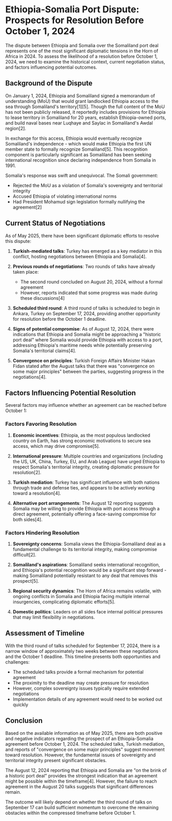 # Ethiopia-Somalia Port Dispute: Prospects for Resolution Before October 1, 2024

The dispute between Ethiopia and Somalia over the Somaliland port deal represents one of the most significant diplomatic tensions in the Horn of Africa in 2024. To assess the likelihood of a resolution before October 1, 2024, we need to examine the historical context, current negotiation status, and factors influencing potential outcomes.

## Background of the Dispute

On January 1, 2024, Ethiopia and Somaliland signed a memorandum of understanding (MoU) that would grant landlocked Ethiopia access to the sea through Somaliland's territory[1][5]. Though the full content of the MoU has not been publicly released, it reportedly includes provisions for Ethiopia to lease territory in Somaliland for 20 years, establish Ethiopia-owned ports, and build naval bases near Luqhaye and Saylac in Somaliland's Awdal region[2].

In exchange for this access, Ethiopia would eventually recognize Somaliland's independence - which would make Ethiopia the first UN member state to formally recognize Somaliland[5]. This recognition component is particularly significant as Somaliland has been seeking international recognition since declaring independence from Somalia in 1991.

Somalia's response was swift and unequivocal. The Somali government:
- Rejected the MoU as a violation of Somalia's sovereignty and territorial integrity
- Accused Ethiopia of violating international norms
- Had President Mohamud sign legislation formally nullifying the agreement[2]

## Current Status of Negotiations

As of May 2025, there have been significant diplomatic efforts to resolve this dispute:

1. **Turkish-mediated talks**: Turkey has emerged as a key mediator in this conflict, hosting negotiations between Ethiopia and Somalia[4].

2. **Previous rounds of negotiations**: Two rounds of talks have already taken place:
   - The second round concluded on August 20, 2024, without a formal agreement
   - However, reports indicated that some progress was made during these discussions[4]

3. **Scheduled third round**: A third round of talks is scheduled to begin in Ankara, Turkey on September 17, 2024, providing another opportunity for resolution before the October 1 deadline.

4. **Signs of potential compromise**: As of August 12, 2024, there were indications that Ethiopia and Somalia might be approaching a "historic port deal" where Somalia would provide Ethiopia with access to a port, addressing Ethiopia's maritime needs while potentially preserving Somalia's territorial claims[4].

5. **Convergence on principles**: Turkish Foreign Affairs Minister Hakan Fidan stated after the August talks that there was "convergence on some major principles" between the parties, suggesting progress in the negotiations[4].

## Factors Influencing Potential Resolution

Several factors may influence whether an agreement can be reached before October 1:

### Factors Favoring Resolution

1. **Economic incentives**: Ethiopia, as the most populous landlocked country on Earth, has strong economic motivations to secure sea access, which may drive compromise[5].

2. **International pressure**: Multiple countries and organizations (including the US, UK, China, Turkey, EU, and Arab League) have urged Ethiopia to respect Somalia's territorial integrity, creating diplomatic pressure for resolution[2].

3. **Turkish mediation**: Turkey has significant influence with both nations through trade and defense ties, and appears to be actively working toward a resolution[4].

4. **Alternative port arrangements**: The August 12 reporting suggests Somalia may be willing to provide Ethiopia with port access through a direct agreement, potentially offering a face-saving compromise for both sides[4].

### Factors Hindering Resolution

1. **Sovereignty concerns**: Somalia views the Ethiopia-Somaliland deal as a fundamental challenge to its territorial integrity, making compromise difficult[2].

2. **Somaliland's aspirations**: Somaliland seeks international recognition, and Ethiopia's potential recognition would be a significant step forward - making Somaliland potentially resistant to any deal that removes this prospect[5].

3. **Regional security dynamics**: The Horn of Africa remains volatile, with ongoing conflicts in Somalia and Ethiopia facing multiple internal insurgencies, complicating diplomatic efforts[5].

4. **Domestic politics**: Leaders on all sides face internal political pressures that may limit flexibility in negotiations.

## Assessment of Timeline

With the third round of talks scheduled for September 17, 2024, there is a narrow window of approximately two weeks between these negotiations and the October 1 deadline. This timeline presents both opportunities and challenges:

- The scheduled talks provide a formal mechanism for potential agreement
- The proximity to the deadline may create pressure for resolution
- However, complex sovereignty issues typically require extended negotiations
- Implementation details of any agreement would need to be worked out quickly

## Conclusion

Based on the available information as of May 2025, there are both positive and negative indicators regarding the prospect of an Ethiopia-Somalia agreement before October 1, 2024. The scheduled talks, Turkish mediation, and reports of "convergence on some major principles" suggest movement toward resolution. However, the fundamental issues of sovereignty and territorial integrity present significant obstacles.

The August 12, 2024 reporting that Ethiopia and Somalia are "on the brink of a historic port deal" provides the strongest indication that an agreement might be possible within the timeframe[4]. However, the failure to reach agreement in the August 20 talks suggests that significant differences remain.

The outcome will likely depend on whether the third round of talks on September 17 can build sufficient momentum to overcome the remaining obstacles within the compressed timeframe before October 1.